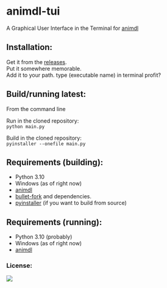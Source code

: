 # animdl-tui
A Graphical User Interface in the Terminal for [animdl](https://github.com/justfoolingaround/animdl)

## Installation:
Get it from the [releases](https://github.com/H4rldev/animdl-tui/releases). <br>
Put it somewhere memorable. <br>
Add it to your path.
type (executable name) in terminal
profit?

## Build/running latest:
From the command line

Run in the cloned repository: <br>
`python main.py`

Build in the cloned repository: <br>
`pyinstaller --onefile main.py`

## Requirements (building):
- Python 3.10
- Windows (as of right now)
- [animdl](https://github.com/justfoolingaround/animdl)
- [bullet-fork](https://github.com/H4rldev/bullet-fork) and dependencies.
- [pyinstaller](https://pyinstaller.org/en/stable/) (if you want to build from source)

## Requirements (running):
- Python 3.10 (probably)
- Windows (as of right now)
- [animdl](https://github.com/justfoolingaround/animdl)


### License:
<a target="_blank" href="https://github.com/H4rldev/animdl-tui/blob/main/LICENSE" title="License"><img src="https://img.shields.io/github/license/h4rldev/animdl-tui?style=flat-square"></a>